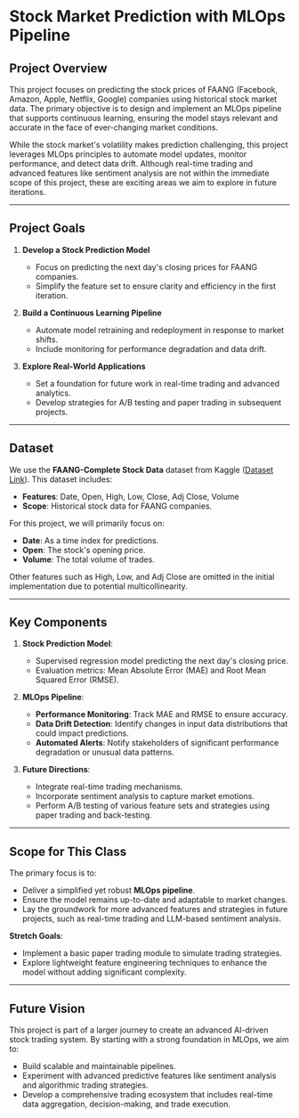 # Stock Market Prediction with MLOps Pipeline

## Project Overview
This project focuses on predicting the stock prices of FAANG (Facebook, Amazon, Apple, Netflix, Google) companies using historical stock market data. The primary objective is to design and implement an MLOps pipeline that supports continuous learning, ensuring the model stays relevant and accurate in the face of ever-changing market conditions.

While the stock market's volatility makes prediction challenging, this project leverages MLOps principles to automate model updates, monitor performance, and detect data drift. Although real-time trading and advanced features like sentiment analysis are not within the immediate scope of this project, these are exciting areas we aim to explore in future iterations.

---

## Project Goals
1. **Develop a Stock Prediction Model**
   - Focus on predicting the next day's closing prices for FAANG companies.
   - Simplify the feature set to ensure clarity and efficiency in the first iteration.

2. **Build a Continuous Learning Pipeline**
   - Automate model retraining and redeployment in response to market shifts.
   - Include monitoring for performance degradation and data drift.

3. **Explore Real-World Applications**
   - Set a foundation for future work in real-time trading and advanced analytics.
   - Develop strategies for A/B testing and paper trading in subsequent projects.

---

## Dataset
We use the **FAANG-Complete Stock Data** dataset from Kaggle ([Dataset Link](https://www.kaggle.com/datasets/aayushmishra1512/faang-complete-stock-data)). This dataset includes:

- **Features**: Date, Open, High, Low, Close, Adj Close, Volume
- **Scope**: Historical stock data for FAANG companies.

For this project, we will primarily focus on:
- **Date**: As a time index for predictions.
- **Open**: The stock's opening price.
- **Volume**: The total volume of trades.

Other features such as High, Low, and Adj Close are omitted in the initial implementation due to potential multicollinearity.

---

## Key Components
1. **Stock Prediction Model**:
   - Supervised regression model predicting the next day's closing price.
   - Evaluation metrics: Mean Absolute Error (MAE) and Root Mean Squared Error (RMSE).

2. **MLOps Pipeline**:
   - **Performance Monitoring**: Track MAE and RMSE to ensure accuracy.
   - **Data Drift Detection**: Identify changes in input data distributions that could impact predictions.
   - **Automated Alerts**: Notify stakeholders of significant performance degradation or unusual data patterns.

3. **Future Directions**:
   - Integrate real-time trading mechanisms.
   - Incorporate sentiment analysis to capture market emotions.
   - Perform A/B testing of various feature sets and strategies using paper trading and back-testing.

---

## Scope for This Class
The primary focus is to:
- Deliver a simplified yet robust **MLOps pipeline**.
- Ensure the model remains up-to-date and adaptable to market changes.
- Lay the groundwork for more advanced features and strategies in future projects, such as real-time trading and LLM-based sentiment analysis.

**Stretch Goals**:
- Implement a basic paper trading module to simulate trading strategies.
- Explore lightweight feature engineering techniques to enhance the model without adding significant complexity.

---

## Future Vision
This project is part of a larger journey to create an advanced AI-driven stock trading system. By starting with a strong foundation in MLOps, we aim to:
- Build scalable and maintainable pipelines.
- Experiment with advanced predictive features like sentiment analysis and algorithmic trading strategies.
- Develop a comprehensive trading ecosystem that includes real-time data aggregation, decision-making, and trade execution.